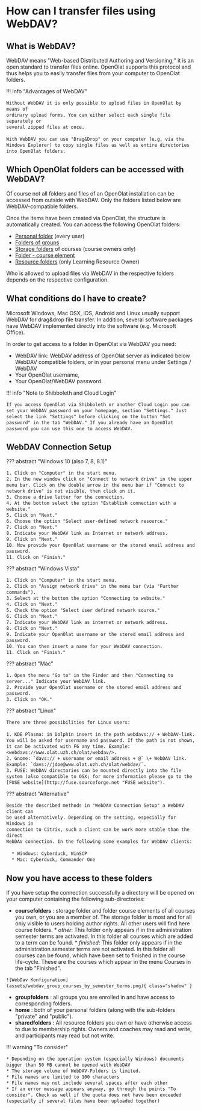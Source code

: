 # How can I transfer files using WebDAV?

## What is WebDAV?

WebDAV means "Web-based Distributed Authoring and Versioning;" it is an open
standard to transfer files online. OpenOlat supports this protocol and thus
helps you to easily transfer files from your computer to OpenOlat folders.

!!! info "Advantages of WebDAV"

    Without WebDAV it is only possible to upload files in OpenOlat by means of
    ordinary upload forms. You can either select each single file separately or
    several zipped files at once. 
    
    With WebDAV you can use "Drag&Drop" on your computer (e.g. via the Windows Explorer) to copy single files as well as entire directories into OpenOlat folders.

## Which OpenOlat folders can be accessed with WebDAV?

Of course not all folders and files of an OpenOlat installation can be accessed from outside with WebDAV. Only the folders listed below are WebDAV-compatible folders.

Once the items have been created via OpenOlat, the structure is automatically created. You can access the following OpenOlat folders:

  * [Personal folder](../../../manual_user/docs/personal/Personal_folders.md) (every user)  
  * [Folders of groups](../../../manual_user/docs/groups/Using_Group_Tools.md)
  * [Storage folders](../../../manual_user/docs/course_operation/Storage_folder.md) of courses (course owners only)
  * [Folder - course element ](../../../manual_user/docs/course_elements/Course_Element_Folder.md)
  * [Resource folders](../../../manual_user/docs/authoring/Various_Types_of_Learning_Resources.md) (only Learning Resource Owner)

Who is allowed to upload files via WebDAV in the respective folders depends on
the respective configuration.

## What conditions do I have to create?

Microsoft Windows, Mac OSX, iOS, Android and Linux usually support WebDAV for
drag&drop file transfer. In addition, several software packages have WebDAV
implemented directly into the software (e.g. Microsoft Office).

In order to get access to a folder in OpenOlat via WebDAV you need:

  * WebDAV link: WebDAV address of OpenOlat server as indicated below WebDAV compatible folders, or in your personal menu under Settings / WebDAV
  * Your OpenOlat username,
  * Your OpenOlat/WebDAV password.

!!! info "Note to Shibboleth and Cloud Login"

    If you access OpenOlat via Shibboleth or another Cloud Login you can set your WebDAV password on your homepage, section "Settings." Just select the link "Settings" before clicking on the button "Set password" in the tab "WebDAV." If you already have an OpenOlat password you can use this one to access WebDAV.


## WebDAV Connection Setup

??? abstract "Windows 10 (also 7, 8, 8.1)"

    1. Click on "Computer" in the start menu.
    2. In the new window click on "Connect to network drive" in the upper menu bar. Click on the double arrow in the menu bar if "Connect to network drive" is not visible, then click on it.
    3. Choose a drive letter for the connection.
    4. At the bottom select the option "Establish connection with a website."
    5. Click on "Next."
    6. Choose the option "Select user-defined network resource."
    7. Click on "Next."
    8. Indicate your WebDAV link as Internet or network address.
    9. Click on "Next."
    10. Now provide your OpenOlat username or the stored email address and password.
    11. Click on "Finish."

??? abstract "Windows Vista"

    1. Click on "Computer" in the start menu.
    2. Click on "Assign network drive" in the menu bar (via "Further commands").
    3. Select at the bottom the option "Connecting to website."
    4. Click on "Next."
    5. Check the option "Select user defined network source."
    6. Click on "Next."
    7. Indicate your WebDAV link as internet or network address.
    8. Click on "Next."
    9. Indicate your OpenOlat username or the stored email address and password.
    10. You can then insert a name for your WebDAV connection.
    11. Click on "Finish."

??? abstract "Mac"

    1. Open the menu "Go to" in the Finder and then "Connecting to server..." Indicate your WebDAV link.
    2. Provide your OpenOlat username or the stored email address and password.
    3. Click on "OK."

??? abstract "Linux"

    There are three possibilities for Linux users:

    1. KDE Plasma: in Dolphin insert in the path webdavs:// + WebDAV-link. You will be asked for username and password. If the path is not shown, it can be activated with F6 any time. Example: <webdavs://www.olat.uzh.ch/olat/webdav/>.
    2. Gnome: `davs:// + username or email address + @` \+ WebDAV link. Example: `davs://jdoe@www.olat.uzh.ch/olat/webdav/`.
    3. FUSE: WebDAV directories can be mounted directly into the file system (also compatible to OSX; for more information please go to the [FUSE website](http://fuse.sourceforge.net "FUSE website").

??? abstract "Alternative"

    Beside the described methods in "WebDAV Connection Setup" a WebDAV client can
    be used alternatively. Depending on the setting, especially for Windows in
    connection to Citrix, such a client can be work more stable than the direct
    WebDAV connection. In the following some examples for WebDAV clients:

      * Windows: Cyberduck, WinSCP
      * Mac: Cyberduck, Commander One



## Now you have access to these folders

If you have setup the connection successfully a directory will be opened on
your computer containing the following sub-directories:

  *  **coursefolders** : storage folder and folder course elements of all courses you own, or you are a member of. The storage folder is most and for all only visible to users holding author rights. All other users will find here course folders.
    * _other_: This folder only appears if in the administration semester terms are activated. In this folder all courses which are added to a term can be found.
    * _finished_: This folder only appears if in the administration semester terms are not activated. In this folder all courses can be found, which have been set to finished in the course life-cycle. These are the courses which appear in the menu Courses in the tab "Finished".

    ![WebDav Konfiguration](assets/webdav_group_courses_by_semester_terms.png){ class="shadow" }

  *  **groupfolders** : all groups you are enrolled in and have access to corresponding folders.
  *  **home** : both of your personal folders (along with the sub-folders "private" and "public").
  *  **sharedfolders** : All resource folders you own or have otherwise access to due to membership rights. Owners and coaches may read and write, and participants may read but not write.


!!! warning "To consider"

    * Depending on the operation system (especially Windows) documents bigger than 50 MB cannot be opened with WebDAV
    * The storage volume of WebDAV-Folders is limited.
    * File names are limited to 100 characters
    * File names may not include several spaces after each other
    * If an error message appears anyway, go through the points "To consider". Check as well if the quota does not have been exceeded (especially if several files have been uploaded together)
